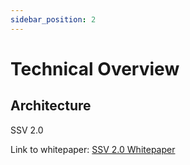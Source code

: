 ```yaml
---
sidebar_position: 2
---
```


# Technical Overview

## Architecture

SSV 2.0 

Link to whitepaper: [SSV 2.0 Whitepaper](https://ssvlabs.io/wp-content/uploads/2024/04/SSV-2.0-Whitepaper.pdf)


